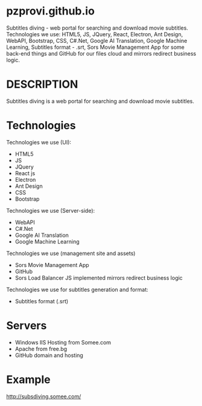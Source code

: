# pzprovi.github.io
Subtitles diving - web portal for searching and download movie subtitles. Technologies we use: HTML5, JS, JQuery, React, Electron, Ant Design, WebAPI, Bootstrap, CSS, C#.Net, Google AI Translation, Google Machine Learning, Subtitles format - .srt, Sors Movie Management App for some back-end things and GitHub for our files cloud and mirrors redirect business logic.

# DESCRIPTION
Subtitles diving is a web portal for searching and download movie subtitles.

# Technologies
Technologies we use (UI): 
 - HTML5
 - JS
 - JQuery
 - React js
 - Electron
 - Ant Design
 - CSS
 - Bootstrap
  
 Technologies we use (Server-side): 
 - WebAPI
 - C#.Net
 - Google AI Translation
 - Google Machine Learning
 
 Technologies we use (management site and assets) 
 - Sors Movie Management App 
 - GitHub 
 - Sors Load Balancer JS implemented mirrors redirect business logic
 
  Technologies we use for subtitles generation and format:
 - Subtitles format (.srt)
 
 # Servers
 - Windows IIS Hosting from Somee.com
 - Apache from free.bg
 - GitHub domain and hosting
 
 # Example
 http://subsdiving.somee.com/
 
